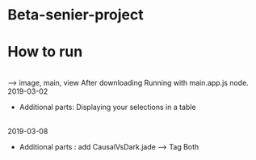 # Beta-senier-project 

<h1>How to run</h1>
</br>
--> image, main, view After downloading Running with main.app.js node.
</br>
2019-03-02 

- Additional parts: Displaying your selections in a table
</br>
2019-03-08

- Additional parts : add CausalVsDark.jade --> Tag Both 
